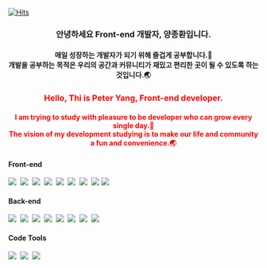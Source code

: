 <div align=left>
	
  [![Hits](https://hits.seeyoufarm.com/api/count/incr/badge.svg?url=https%3A%2F%2Fgithub.com%2Fjonghwan-code&count_bg=%2379C83D&title_bg=%23555555&icon=&icon_color=%23E7E7E7&title=hits&edge_flat=false)](https://hits.seeyoufarm.com)

</div>

<div align=center>
	
### 안녕하세요 Front-end 개발자, 양종환입니다.
#### 매일 성장하는 개발자가 되기 위해 즐겁게 공부합니다.🚀<br />개발을 공부하는 목적은 우리의 공간과 커뮤니티가 재밌고 편리한 곳이 될 수 있도록 하는 것입니다.🌏

</div>

<div align=center style="color: red">
	
### Hello, Thi is Peter Yang, Front-end developer.
#### I am trying to study with pleasure to be developer who can grow every single day.🚀<br />The vision of my development studying is to make our life and community a fun and convenience.🌏

</div>
  
#### Front-end
<img src="https://img.shields.io/badge/JavaScript-F7DF1E?style=for-the-badge&logo=JavaScript&logoColor=black">&nbsp;
<img src="https://img.shields.io/badge/TypeScript-3178C6?style=for-the-badge&logo=TypeScript&logoColor=white">&nbsp;
<img src="https://img.shields.io/badge/React-61DAFB?style=for-the-badge&logo=React&logoColor=black">&nbsp;
<img src="https://img.shields.io/badge/React Native-61DAFB?style=for-the-badge&logo=React&logoColor=black">&nbsp;
<img src="https://img.shields.io/badge/Redux-764ABC?style=for-the-badge&logo=Redux&logoColor=white">&nbsp;
<img src="https://img.shields.io/badge/React Query-FF4154?style=for-the-badge&logo=React Query&logoColor=white">&nbsp;
<img src="https://img.shields.io/badge/Tailwind CSS-06B6D4?style=for-the-badge&logo=Tailwind CSS&logoColor=white">&nbsp;
<img src="https://img.shields.io/badge/styled components-DB7093?style=for-the-badge&logo=styled-components&logoColor=white"/>
<img src="https://img.shields.io/badge/GraphQL-E10098?style=for-the-badge&logo=GraphQL&logoColor=white"/>


#### Back-end
<img src="https://img.shields.io/badge/Node.js-339933?style=for-the-badge&logo=Node.js&logoColor=white">&nbsp;
<img src="https://img.shields.io/badge/Express-000000?style=for-the-badge&logo=Express&logoColor=white">&nbsp;
<img src="https://img.shields.io/badge/Sequelize-52B0E7?style=for-the-badge&logo=Sequelize&logoColor=white">&nbsp;
<img src="https://img.shields.io/badge/Typeform-262627?style=for-the-badge&logo=Typeform&logoColor=white">&nbsp;
<img src="https://img.shields.io/badge/MySQL-4479A1?style=for-the-badge&logo=MySQL&logoColor=white">&nbsp;
<img src="https://img.shields.io/badge/JSON Web Tokens-000000?style=for-the-badge&logo=JSON Web Tokens&logoColor=white">&nbsp;
<img src="https://img.shields.io/badge/Amazon EC2-FF9900?style=for-the-badge&logo=Amazon EC2&logoColor=white">&nbsp;
<img src="https://img.shields.io/badge/Amazon S3-569A31?style=for-the-badge&logo=Amazon S3&logoColor=white">&nbsp;

#### Code Tools
<img src="https://img.shields.io/badge/ESLint-4B32C3?style=for-the-badge&logo=ESLint&logoColor=white">&nbsp;
<img src="https://img.shields.io/badge/Prettier-F7B93E?style=for-the-badge&logo=Prettier&logoColor=black">&nbsp;
<img src="https://img.shields.io/badge/Postman-FF6C37?style=for-the-badge&logo=Postman&logoColor=white"/>




<!--
**jonghwan-code/jonghwan-code** is a ✨ _special_ ✨ repository because its `README.md` (this file) appears on your GitHub profile.



Here are some ideas to get you started:

- 🔭 I’m currently working on ...
- 🌱 I’m currently learning ...
- 👯 I’m looking to collaborate on ...
- 🤔 I’m looking for help with ...
- 💬 Ask me about ...
- 📫 How to reach me: ...
- 😄 Pronouns: ...
- ⚡ Fun fact: ...
-->


